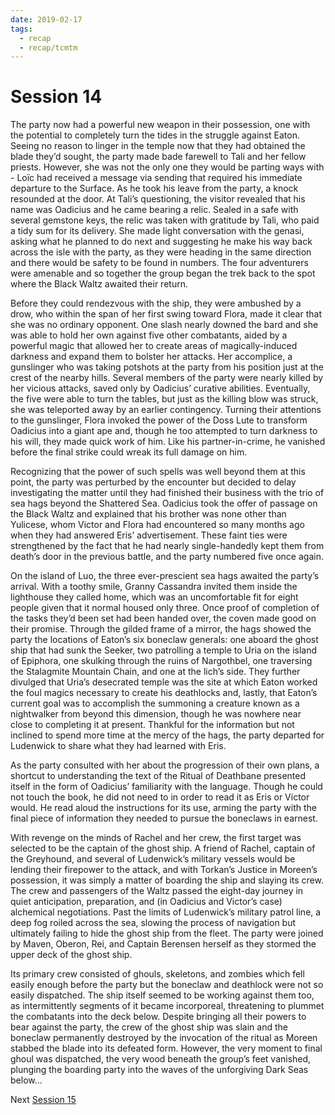 ```yaml
---
date: 2019-02-17
tags:
  - recap
  - recap/tcmtm
---
```

# Session 14

The party now had a powerful new weapon in their possession, one with the potential to completely turn the tides in the struggle against Eaton. Seeing no reason to linger in the temple now that they had obtained the blade they’d sought, the party made bade farewell to Tali and her fellow priests. However, she was not the only one they would be parting ways with - Loïc had received a message via sending that required his immediate departure to the Surface. As he took his leave from the party, a knock resounded at the door. At Tali’s questioning, the visitor revealed that his name was Oadicius and he came bearing a relic. Sealed in a safe with several gemstone keys, the relic was taken with gratitude by Tali, who paid a tidy sum for its delivery. She made light conversation with the genasi, asking what he planned to do next and suggesting he make his way back across the isle with the party, as they were heading in the same direction and there would be safety to be found in numbers. The four adventurers were amenable and so together the group began the trek back to the spot where the Black Waltz awaited their return.

Before they could rendezvous with the ship, they were ambushed by a drow, who within the span of her first swing toward Flora, made it clear that she was no ordinary opponent. One slash nearly downed the bard and she was able to hold her own against five other combatants, aided by a powerful magic that allowed her to create areas of magically-induced darkness and expand them to bolster her attacks. Her accomplice, a gunslinger who was taking potshots at the party from his position just at the crest of the nearby hills. Several members of the party were nearly killed by her vicious attacks, saved only by Oadicius’ curative abilities. Eventually, the five were able to turn the tables, but just as the killing blow was struck, she was teleported away by an earlier contingency. Turning their attentions to the gunslinger, Flora invoked the power of the Doss Lute to transform Oadicius into a giant ape and, though he too attempted to turn darkness to his will, they made quick work of him. Like his partner-in-crime, he vanished before the final strike could wreak its full damage on him.

Recognizing that the power of such spells was well beyond them at this point, the party was perturbed by the encounter but decided to delay investigating the matter until they had finished their business with the trio of sea hags beyond the Shattered Sea. Oadicius took the offer of passage on the Black Waltz and explained that his brother was none other than Yulicese, whom Victor and Flora had encountered so many months ago when they had answered Eris’ advertisement. These faint ties were strengthened by the fact that he had nearly single-handedly kept them from death’s door in the previous battle, and the party numbered five once again.

On the island of Luo, the three ever-prescient sea hags awaited the party’s arrival. With a toothy smile, Granny Cassandra invited them inside the lighthouse they called home, which was an uncomfortable fit for eight people given that it normal housed only three. Once proof of completion of the tasks they’d been set had been handed over, the coven made good on their promise. Through the gilded frame of a mirror, the hags showed the party the locations of Eaton’s six boneclaw generals: one aboard the ghost ship that had sunk the Seeker, two patrolling a temple to Uria on the island of Epiphora, one skulking through the ruins of Nargothbel, one traversing the Stalagmite Mountain Chain, and one at the lich’s side. They further divulged that Uria’s desecrated temple was the site at which Eaton worked the foul magics necessary to create his deathlocks and, lastly, that Eaton’s current goal was to accomplish the summoning a creature known as a nightwalker from beyond this dimension, though he was nowhere near close to completing it at present. Thankful for the information but not inclined to spend more time at the mercy of the hags, the party departed for Ludenwick to share what they had learned with Eris.

As the party consulted with her about the progression of their own plans, a shortcut to understanding the text of the Ritual of Deathbane presented itself in the form of Oadicius’ familiarity with the language. Though he could not touch the book, he did not need to in order to read it as Eris or Victor would. He read aloud the instructions for its use, arming the party with the final piece of information they needed to pursue the boneclaws in earnest.

With revenge on the minds of Rachel and her crew, the first target was selected to be the captain of the ghost ship. A friend of Rachel, captain of the Greyhound, and several of Ludenwick’s military vessels would be lending their firepower to the attack, and with Torkan’s Justice in Moreen’s possession, it was simply a matter of boarding the ship and slaying its crew. The crew and passengers of the Waltz passed the eight-day journey in quiet anticipation, preparation, and (in Oadicius and Victor’s case) alchemical negotiations. Past the limits of Ludenwick’s military patrol line, a deep fog roiled across the sea, slowing the process of navigation but ultimately failing to hide the ghost ship from the fleet. The party were joined by Maven, Oberon, Rei, and Captain Berensen herself as they stormed the upper deck of the ghost ship.

Its primary crew consisted of ghouls, skeletons, and zombies which fell easily enough before the party but the boneclaw and deathlock were not so easily dispatched. The ship itself seemed to be working against them too, as intermittently segments of it became incorporeal, threatening to plummet the combatants into the deck below. Despite bringing all their powers to bear against the party, the crew of the ghost ship was slain and the boneclaw permanently destroyed by the invocation of the ritual as Moreen stabbed the blade into its defeated form. However, the very moment to final ghoul was dispatched, the very wood beneath the group’s feet vanished, plunging the boarding party into the waves of the unforgiving Dark Seas below…

Next
[Session 15](Recaps/Through%20Caverns%20Measureless%20to%20Man/Session%2015.md)